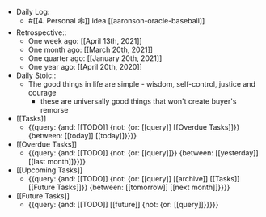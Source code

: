 - Daily Log:
    - #[[4. Personal 🕸]] idea [[aaronson-oracle-baseball]]
- Retrospective::
    - One week ago: [[April 13th, 2021]]
    - One month ago: [[March 20th, 2021]]
    - One quarter ago: [[January 20th, 2021]]
    - One year ago: [[April 20th, 2020]]
- Daily Stoic::
    - The good things in life are simple - wisdom, self-control, justice and courage
        - these are universally good things that won't create buyer's remorse
- [[Tasks]]
    - {{query: {and: [[TODO]] {not: {or: [[query]] [[Overdue Tasks]]}} {between: [[today]] [[today]]}}}}
- [[Overdue Tasks]]
    - {{query: {and: [[TODO]] {not: {or: [[query]]}} {between: [[yesterday]] [[last month]]}}}}
- [[Upcoming Tasks]]
    - {{query: {and: [[TODO]] {not: {or: [[query]] [[archive]] [[Tasks]] [[Future Tasks]]}} {between: [[tomorrow]] [[next month]]}}}}
- [[Future Tasks]]
    - {{query: {and: [[TODO]] [[future]] {not: {or: [[query]]}}}}}
